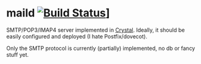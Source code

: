 # maild [![Build Status](http://lys.pellero.it/trapped/maild/status.svg)](http://lys.pellero.it/trapped/maild)]

SMTP/POP3/IMAP4 server implemented in [Crystal](http://crystal-lang.org). Ideally, it should be easily configured and deployed (I hate Postfix/dovecot).

Only the SMTP protocol is currently (partially) implemented, no db or fancy stuff yet.